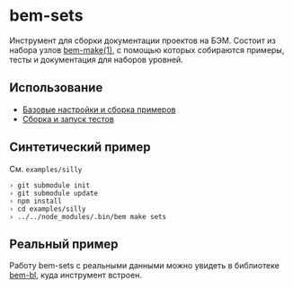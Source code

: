 # bem-sets

Инструмент для сборки документации проектов на БЭМ. Состоит из набора узлов [bem-make(1)](http://github.com/bem/bem-tools), с помощью которых собираются примеры, тесты и документация для
наборов уровней.

## Использование

  * [Базовые настройки и сборка примеров](docs/howto.ru.md)
  * [Сборка и запуск тестов](docs/tests.ru.md)

## Синтетический пример

См. `examples/silly`

```
› git submodule init
› git submodule update
› npm install
› cd examples/silly
› ../../node_modules/.bin/bem make sets
```

## Реальный пример

Работу bem-sets с реальными данными можно увидеть в библиотеке [bem-bl](https://github.com/bem/bem-bl), куда инструмент встроен.
